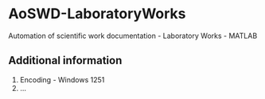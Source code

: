 # AoSWD-LaboratoryWorks

Automation of scientific work documentation - Laboratory Works - MATLAB

## Additional information

1. Encoding - Windows 1251
2. ...